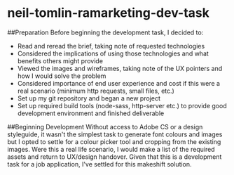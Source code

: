 # neil-tomlin-ramarketing-dev-task

##Preparation
Before beginning the development task, I decided to:
 - Read and reread the brief, taking note of requested technologies
 - Considered the implications of using those technologies and what benefits others might provide
 - Viewed the images and wireframes, taking note of the UX pointers and how I would solve the problem
 - Considered importance of end user experience and cost if this were a real scenario (minimum http requests, small files, etc.)
 - Set up my git repository and began a new project
 - Set up required build tools (node-sass, http-server etc.) to provide good development environment and finished deliverable
 
 ##Beginning Development
 Without access to Adobe CS or a design styleguide, it wasn't the simplest task to generate font colours and images but I opted to settle for a colour picker tool and cropping from the existing images. Were this a real life scenario, I would make a list of the required assets and return to UX/design handover. Given that this is a development task for a job application, I've settled for this makeshift solution.
 